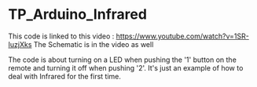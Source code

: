 # TP_Arduino_Infrared

This code is linked to this video : https://www.youtube.com/watch?v=1SR-IuzjXks
The Schematic is in the video as well

The code is about turning on a LED when pushing the '1' button on the remote and turning it off when pushing '2'.
It's just an example of how to deal with Infrared for the first time.
